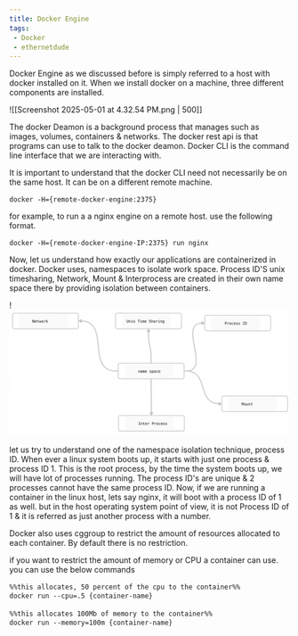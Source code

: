 ```yaml
---
title: Docker Engine
tags:
 - Docker
 - ethernetdude
---
```

Docker Engine as we discussed before is simply referred to a host with docker installed on it. When we install docker on a machine, three different components are installed.

![[Screenshot 2025-05-01 at 4.32.54 PM.png | 500]]

The docker Deamon is a background process that manages such as images, volumes, containers & networks. The docker rest api is that programs can use to talk to the docker deamon. Docker CLI is the command line interface that we are interacting with.

It is important to understand that the docker CLI need not necessarily be on the same host. It can be on a different remote machine.

```
docker -H={remote-docker-engine:2375}
```

for example, to run a a nginx engine on a remote host. use the following format.

```
docker -H={remote-docker-engine-IP:2375} run nginx
```

Now, let us understand how exactly our applications are containerized in docker. Docker uses, namespaces to isolate work space. Process ID'S unix timesharing, Network, Mount & Interprocess are created in their own name space there by providing isolation between containers.

!![Image Description](/images/Pasted%20image%2020250501173256.png)

let us try to understand one of the namespace isolation technique, process ID. When ever a linux system boots up, it starts with just one process & process ID 1. This is the root process, by the time the system boots up, we will have lot of processes running. The process ID's are unique & 2 processes cannot have the same process ID. Now, if we are running a container in the linux host, lets say nginx, it will boot with a process ID of 1 as well. but in the host operating system point of view, it is not Process ID of 1 & it is referred as just another process with a number.

Docker also uses cggroup to restrict the amount of resources allocated to each container. By default there is no restriction.

if you want to restrict the amount of memory or CPU a container can use. you can use the below commands

```
%%this allocates, 50 percent of the cpu to the container%%
docker run --cpu=.5 {container-name}

%%this allocates 100Mb of memory to the container%%
docker run --memory=100m {container-name}
```
